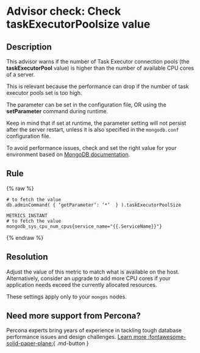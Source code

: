 # Advisor check: Check taskExecutorPoolsize value

## Description
This advisor warns if the number of Task Executor connection pools (the **taskExecutorPool** value) is higher than the number of available CPU cores of a server. 

This is relevant because the performance can drop if the number of task executor pools set is too high.

The parameter can be set in the configuration file, OR using the **setParameter** command during runtime. 

Keep in mind that if set at runtime, the parameter setting will not persist after the server restart, unless it is also specified in the `mongodb.conf`  configuration file. 

To avoid performance issues, check and set the right value for your environment based on [MongoDB documentation](https://www.mongodb.com/docs/manual/reference/parameters/#mongodb-parameter-param.taskExecutorPoolSize).   

## Rule

{% raw %}
```MONGODB_GETPARAMETER
# to fetch the value
db.adminCommand( { ‘getParameter’: ‘*’  } ).taskExecutorPoolSize

METRICS_INSTANT
# to fetch the value
mongodb_sys_cpu_num_cpus{service_name="{{.ServiceName}}"}

``` 
{% endraw %}

## Resolution
Adjust the value of this metric to match what is available on the host. Alternatively, consider an upgrade to add more CPU cores if your application needs exceed the currently allocated resources.

These settings apply only to your `mongos` nodes.

## Need more support from Percona?

Percona experts bring years of experience in tackling tough database performance issues and design challenges.
[Learn more :fontawesome-solid-paper-plane:](https://per.co.na/subscribe){ .md-button }
